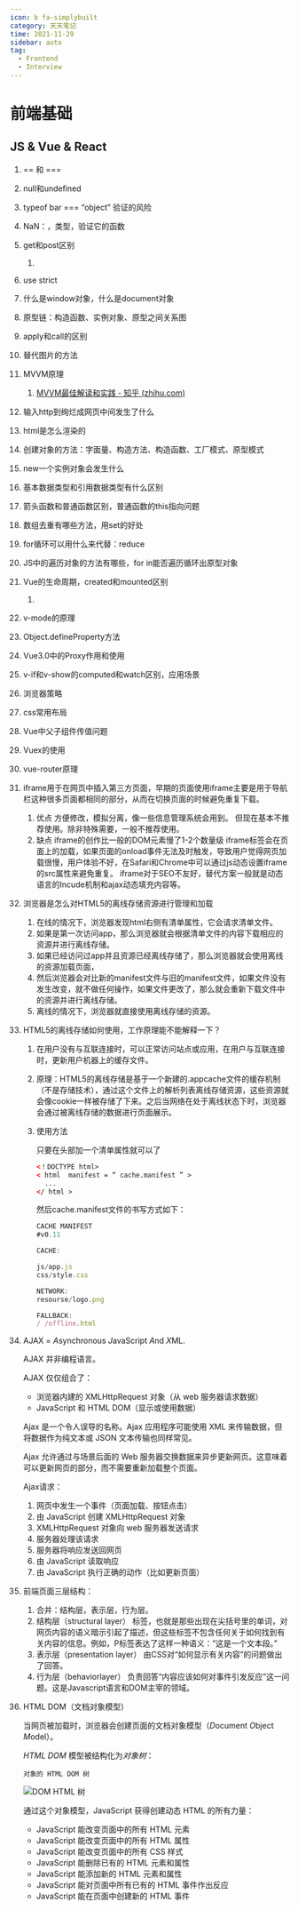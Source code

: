 ```yaml
---
icon: b fa-simplybuilt
category: 天天笔记
time: 2021-11-29
sidebar: auto
tag:
  - Frontend
  - Interview
---
```


# 前端基础

## JS & Vue & React

1. \== 和 ===

2. null和undefined

3. typeof bar === “object” 验证的风险

4. NaN：，类型，验证它的函数

5. get和post区别

   1. 

6. use strict

7. 什么是window对象，什么是document对象

8. 原型链：构造函数、实例对象、原型之间关系图

9. apply和call的区别

10. 替代图片的方法

11. MVVM原理

    1. [MVVM最佳解读和实践 - 知乎 (zhihu.com)](https://zhuanlan.zhihu.com/p/38270598)

12. 输入http到绚烂成网页中间发生了什么

13. html是怎么渲染的

14. 创建对象的方法：字面量、构造方法、构造函数、工厂模式、原型模式

15. new一个实例对象会发生什么

16. 基本数据类型和引用数据类型有什么区别

17. 箭头函数和普通函数区别，普通函数的this指向问题

18. 数组去重有哪些方法，用set的好处

19. for循环可以用什么来代替：reduce

20. JS中的遍历对象的方法有哪些，for in能否遍历循环出原型对象

21. Vue的生命周期，created和mounted区别

    1. 

22. v-mode的原理

23. Object.defineProperty方法

24. Vue3.0中的Proxy作用和使用

25. v-if和v-show的computed和watch区别，应用场景

26. 浏览器策略

27. css常用布局

28. Vue中父子组件传值问题

29. Vuex的使用

30. vue-router原理

31. iframe用于在网页中插入第三方页面，早期的页面使用iframe主要是用于导航栏这种很多页面都相同的部分，从而在切换页面的时候避免重复下载。

    1. 优点
       方便修改，模拟分离，像一些信息管理系统会用到。
       但现在基本不推荐使用。除非特殊需要，一般不推荐使用。
    2. 缺点
       iframe的创作比一般的DOM元素慢了1-2个数量级 
       iframe标签会在页面上的加载，如果页面的onload事件无法及时触发，导致用户觉得网页加载很慢，用户体验不好，在Safari和Chrome中可以通过js动态设置iframe的src属性来避免重复。
       iframe对于SEO不友好，替代方案一般就是动态语言的Incude机制和aj​​ax动态填充内容等。

32. 浏览器是怎么对HTML5的离线存储资源进行管理和加载

    1. 在线的情况下，浏览器发现html右侧有清单属性，它会请求清单文件。
    2. 如果是第一次访问app，那么浏览器就会根据清单文件的内容下载相应的资源并进行离线存储。
    3. 如果已经访问过app并且资源已经离线存储了，那么浏览器就会使用离线的资源加载页面，
    4. 然后浏览器会对比新的manifest文件与旧的manifest文件，如果文件没有发生改变，就不做任何操作，如果文件更改了，那么就会重新下载文件中的资源并进行离线存储。
    5. 离线的情况下，浏览器就直接使用离线存储的资源。

33. HTML5的离线存储如何使用，工作原理能不能解释一下？

    1. 在用户没有与互联连接时，可以正常访问站点或应用，在用户与互联连接时，更新用户机器上的缓存文件。

    2. 原理：HTML5的离线存储是基于一个新建的.appcache文件的缓存机制（不是存储技术），通过这个文件上的解析列表离线存储资源，这些资源就会像cookie一样被存储了下来。之后当网络在处于离线状态下时，浏览器会通过被离线存储的数据进行页面展示。

    3. 使用方法

       只要在头部加一个清单属性就可以了

       ```html
       <！DOCTYPE html>
       < html  manifest = “ cache.manifest ” >
         ...
       </ html >
       ```

       然后cache.manifest文件的书写方式如下：

       ```js
       CACHE MANIFEST
       #v0.11
       
       CACHE:
       
       js/app.js
       css/style.css
       
       NETWORK:
       resourse/logo.png
       
       FALLBACK:
       / /offline.html
       ```

34. AJAX = *A*synchronous *J*avaScript *A*nd *X*ML.

    AJAX 并非编程语言。

    AJAX 仅仅组合了：

    - 浏览器内建的 XMLHttpRequest 对象（从 web 服务器请求数据）
    - JavaScript 和 HTML DOM（显示或使用数据）

    Ajax 是一个令人误导的名称。Ajax 应用程序可能使用 XML 来传输数据，但将数据作为纯文本或 JSON 文本传输也同样常见。

    Ajax 允许通过与场景后面的 Web 服务器交换数据来异步更新网页。这意味着可以更新网页的部分，而不需要重新加载整个页面。

    Ajax请求：

    1. 网页中发生一个事件（页面加载、按钮点击）
    2. 由 JavaScript 创建 XMLHttpRequest 对象
    3. XMLHttpRequest 对象向 web 服务器发送请求
    4. 服务器处理该请求
    5. 服务器将响应发送回网页
    6. 由 JavaScript 读取响应
    7. 由 JavaScript 执行正确的动作（比如更新页面）

35. 前端页面三层结构：

    1. 合并：结构层，表示层，行为层。
    2. 结构层（structural layer） 标签，也就是那些出现在尖括号里的单词，对网页内容的语义暗示引起了描述，但这些标签不包含任何关于如何找到有关内容的信息。例如，P标签表达了这样一种语义：“这是一个文本段。”
    3. 表示层（presentation layer） 由CSS对“如何显示有关内容”的问题做出了回答。
    4. 行为层（behaviorlayer） 负责回答“内容应该如何对事件引发反应”这一问题。这是Javascript语言和DOM主宰的领域。

36. HTML DOM（文档对象模型）

    当网页被加载时，浏览器会创建页面的文档对象模型（*D*ocument *O*bject *M*odel）。

    *HTML DOM* 模型被结构化为*对象树*：

    `对象的 HTML DOM 树`

    ![DOM HTML 树](https://gitee.com/yzketx/image-markdown/raw/master/img/202111292257614.gif)

    通过这个对象模型，JavaScript 获得创建动态 HTML 的所有力量：

    - JavaScript 能改变页面中的所有 HTML 元素
    - JavaScript 能改变页面中的所有 HTML 属性
    - JavaScript 能改变页面中的所有 CSS 样式
    - JavaScript 能删除已有的 HTML 元素和属性
    - JavaScript 能添加新的 HTML 元素和属性
    - JavaScript 能对页面中所有已有的 HTML 事件作出反应
    - JavaScript 能在页面中创建新的 HTML 事件
